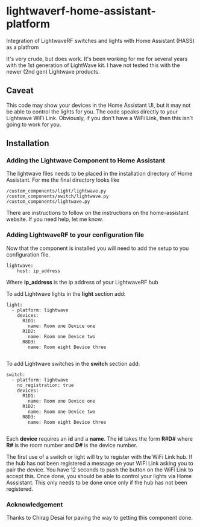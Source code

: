 # lightwaverf-home-assistant-platform
Integration of LightwaveRF switches and lights with Home Assistant (HASS) as a platfrom

It's very crude, but does work. It's been working for me for several years with the 1st generation of LightWave kit. I have not tested this with the newer (2nd gen) Lightwave products.

## Caveat
This code may show your devices in the Home Assistant UI, but it may not be able to control the lights for you. The code speaks directly to your Lightwave WiFi Link. Obviously, if you don't have a WiFi Link, then this isn't going to work for you.

## Installation
### Adding the Lightwave Component to Home Assistant
The lightwave files needs to be placed in the installation directory of Home Assistant. For me the final directory looks like
```
/custom_components/light/lightwave.py
/custom_components/switch/lightwave.py
/custom_components/lightwave.py
``` 
There are instructions to follow on the instructions on the home-assistant website. If you need help, let me know.

### Adding LightwaveRF to your configuration file
Now that the component is installed you will need to add the setup to you configuration file.

```
lightwave:
    host: ip_address
```
Where **ip_address** is the ip address of your LightwaveRF hub

To add Lightwave lights in the **light** section add:

```
light:
  - platform: lightwave
    devices:
      R1D1:
        name: Room one Device one
      R1D2:
        name: Room one Device two
      R8D3:
        name: Room eight Device three
   
```

To add Lightwave switches in the **switch** section add:

```
switch:
  - platform: lightwave
    no_registration: true
    devices:
      R1D1:
        name: Room one Device one
      R1D2:
        name: Room one Device two
      R8D3:
        name: Room eight Device three
   
```

Each **device** requires an **id** and a **name**. The **id** takes the form **R#D#** where **R#** is the room number 
and **D#** is the device number.

The first use of a switch or light will try to register with the WiFi Link hub. If the hub has not been registered a message on your WiFi Link asking you to pair the device. You have 12 seconds to push the button on the WiFi Link to accept this. Once done, you should be able to control your lights via Home Asssistant. 
This only needs to be done once only if the hub has not been registered. 


### Acknowledgement
Thanks to Chirag Desai for paving the way to getting this component done.
